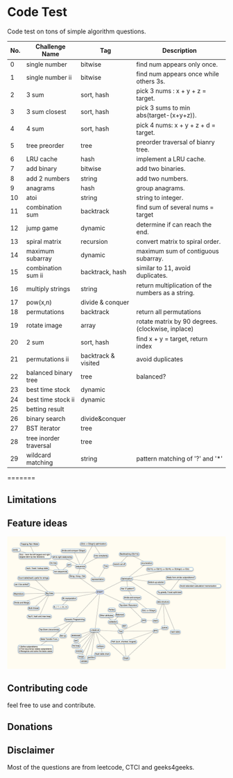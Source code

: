 Code Test
===============
 Code test on tons of simple algorithm questions.

|    No.    |  Challenge Name  |     Tag       |            Description                 |
|-----------|------------------|---------------|----------------------------------------|
|    0      |  single number   |  bitwise      | find num appears only once.            |
|    1      |  single number ii|  bitwise      | find num appears once while others 3s. |
|    2      |  3 sum           |  sort, hash   | pick 3 nums : x + y + z = target.      |
|    3      |  3 sum closest   |  sort, hash   | pick 3 sums to min abs(target-(x+y+z)).|
|    4      |  4 sum           |  sort, hash   | pick 4 nums: x + y + z + d = target.   |
|    5      |  tree preorder   |  tree         | preorder traversal of bianry tree.     |
|    6      |  LRU cache       |  hash         | implement a LRU cache.                 |
|    7      |  add binary      |  bitwise      | add two binaries.                      |
|    8      |  add 2 numbers   |  string       | add two numbers.                       |
|    9      |  anagrams        |  hash         | group anagrams.                        |
|    10     |  atoi            |  string       | string to integer.                     |
|    11     |  combination sum |  backtrack    |  find sum of several nums = target   |
|12|jump game | dynamic | determine if can reach the end.|
|13|spiral matrix| recursion | convert matrix to spiral order.|
|14|maximum subarray| dynamic | maximum sum of contiguous subarray. |
|15|combination sum ii| backtrack, hash | similar to 11, avoid duplicates.|
|16|multiply strings|string | return multiplication of the numbers as a string.|
|17|pow(x,n)|divide & conquer|
|18|permutations|backtrack|return all permutations|
|19|rotate image|array | rotate matrix by 90 degrees.(clockwise, inplace)|
|20| 2 sum | sort, hash | find x + y = target, return index|
|21|permutations ii| backtrack & visited|avoid duplicates|
|22|balanced binary tree| tree| balanced?|
|23|best time stock | dynamic | |
|24|best time stock ii | dynamic||
|25|betting result|||
|26|binary search| divide&conquer||
|27|BST iterator|tree||
|28|tree inorder traversal|tree||
|29|wildcard matching| string | pattern matching of '?' and '*'|
=======


Limitations
-----------


Feature ideas
-------------
![Alt text](/tree.png)

Contributing code
-----------------
feel free to use and contribute.

Donations
---------

Disclaimer
----------
Most of the questions are from leetcode, CTCI and geeks4geeks.
